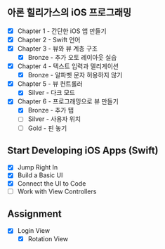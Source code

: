 ## 아론 힐리가스의 iOS 프로그래밍
- [x] Chapter 1 - 간단한 iOS 앱 만들기
- [x] Chapter 2 - Swift 언어
- [x] Chapter 3 - 뷰와 뷰 계층 구조
  - [x] Bronze - 추가 오토 레이아웃 실습
- [x] Chapter 4 - 텍스트 입력과 델리게이션
  - [x] Bronze - 알파벳 문자 허용하지 않기
- [x] Chapter 5 - 뷰 컨트롤러
  - [x] Silver - 다크 모드
- [x] Chapter 6 - 프로그래밍으로 뷰 만들기
  - [x] Bronze - 추가 탭
  - [ ] Silver - 사용자 위치
  - [ ] Gold - 핀 놓기

## Start Developing iOS Apps (Swift)
- [x] Jump Right In
- [x] Build a Basic UI
- [x] Connect the UI to Code
- [ ] Work with View Controllers

## Assignment
- [x] Login View
  - [x] Rotation View
